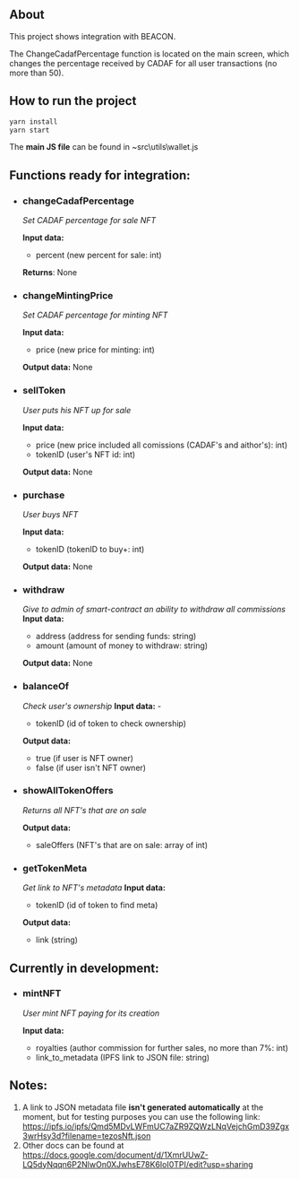 ## About

This project shows integration with BEACON.

The ChangeCadafPercentage function is located on the main screen, which changes the percentage received by CADAF for all user transactions (no more than 50).


## How to run the project
```bash
yarn install
yarn start
```
The **main JS file** can be found in ~src\utils\wallet.js


## Functions **ready for integration**:
- ###  changeCadafPercentage
  *Set CADAF percentage for sale NFT*

  **Input data:** 
  -  percent (new percent for sale: int)
  
  **Returns**: None


- ###  changeMintingPrice
  *Set CADAF percentage for minting NFT*

  **Input data:**
  - price (new price for minting: int)
  
  **Output data:** None


- ###  sellToken
  *User puts his NFT up for sale*

  **Input data:** 
  - price (new price included all comissions (CADAF's and aithor's): int) 
  - tokenID (user's NFT id: int)
 
  **Output data:** None


- ###  purchase
  *User buys NFT*

  **Input data:** 
  - tokenID  (tokenID to buy+: int)

  **Output data:** None


- ###  withdraw
  *Give to admin of smart-contract an ability to withdraw all commissions*
  **Input data:** 

  - address (address for sending funds: string)
  - amount (amount of money to withdraw: string)

  **Output data:** None


- ###   balanceOf
  *Check user's ownership*
  **Input data:**   -

  - tokenID (id of token to check ownership)

  **Output data:** 

  - true (if user is NFT owner)
  - false (if user isn't NFT owner)

- ###   showAllTokenOffers
  *Returns all NFT's that are on sale*
  
  **Output data:**
  - saleOffers (NFT's that are on sale: array of int)

- ###   getTokenMeta
  *Get link to NFT's metadata*
  **Input data:**   

  - tokenID (id of token to find meta)

  **Output data:** 

  - link (string)


## Currently in development:
- ###  mintNFT
  *User mint NFT paying for its creation*

  **Input data:**  
  -  royalties (author commission for further sales, no more than 7%: int)
  - link_to_metadata (IPFS link to JSON file: string)


## Notes:
1. A link to JSON metadata file **isn't generated automatically** at the moment, but for testing purposes you can use the following link: https://ipfs.io/ipfs/Qmd5MDvLWFmUC7aZR9ZQWzLNqVejchGmD39Zgx3wrHsy3d?filename=tezosNft.json
2. Other docs can be found at https://docs.google.com/document/d/1XmrUUwZ-LQ5dyNqqn6P2NlwOn0XJwhsE78K6IoI0TPI/edit?usp=sharing
